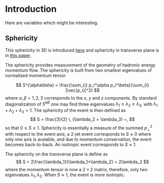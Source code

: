 # Introduction
Here are variables which might be interesting.

## Sphericity
This sphericity in 3D is introduced [here](https://home.fnal.gov/~mrenna/lutp0613man2/node234.html) and sphericity in transverse plane is in [this paper](https://reader.elsevier.com/reader/sd/pii/S0375947414002267?token=06646AB57B2503954DD95502C1ECB78D4E76AE543390C439938F56C08140B4C221239122157077869BB3ED14E06EFE56).

The sphericity provides measurement of the geometry of hadronic energy momentum flow. The sphericity is built from two smallest eigenvalues of normalized momentum tensor

$$
S^{\alpha\beta} =  \frac{\sum_{i} p_i^\alpha p_i^\beta}{\sum_{i} |\vec{p_i}|^2}
$$
where $\alpha, \beta = 1, 2, 3$ corresponds to the $x$, $y$ and $z$ components. By standard diagonalization of $S^{\alpha \beta}$ one may find three eigenvalues $\lambda_1 \geq \lambda_2 \geq \lambda_3$, with $\lambda_1 + \lambda_2 + \lambda_3 = 1$. The sphericity of the event is then defined as
$$
S = \frac{3}{2} \, (\lambda_2 + \lambda_3) ~,
$$
so that $0 \leq S \leq 1$. Sphericity is essentially a measure of the summed $p_{\perp}^2$ with respect to the event axis; a 2-jet event corresponds to $S \approx 0$ where only one axis is avaiable, and due to momentum conservation, the event becomes back-to-back. An isotropic event corresponds to $S \approx 1$.

The sphericity on the transverse plane is define as
$$
S = 2\frac{\lambda_1}{\lambda_1+\lambda_2} = 2\lambda_2
$$
where the momentum tensor is now a $2\times 2$ matrix, therefore, only two eigenvalues $\lambda_1, \lambda_2$. When $S \approx 1$, the event is more isotropic.
